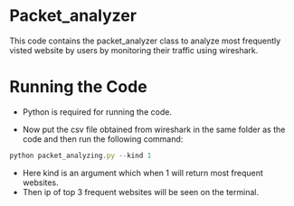 # Packet_analyzer
This code contains the packet_analyzer class to analyze most frequently visted website by users by monitoring their traffic using wireshark.

# Running the Code
* Python is required for running the code.

* Now put the csv file obtained from wireshark in the same folder as the code and then run the following command:
```javascript
python packet_analyzing.py --kind 1
```
* Here kind is an argument which when 1 will return most frequent websites.
* Then ip of top 3 frequent websites will be seen on the terminal.
